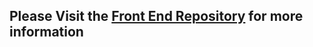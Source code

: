 ## Please Visit the [Front End Repository](https://github.com/taldr27/Torre-test) for more information
